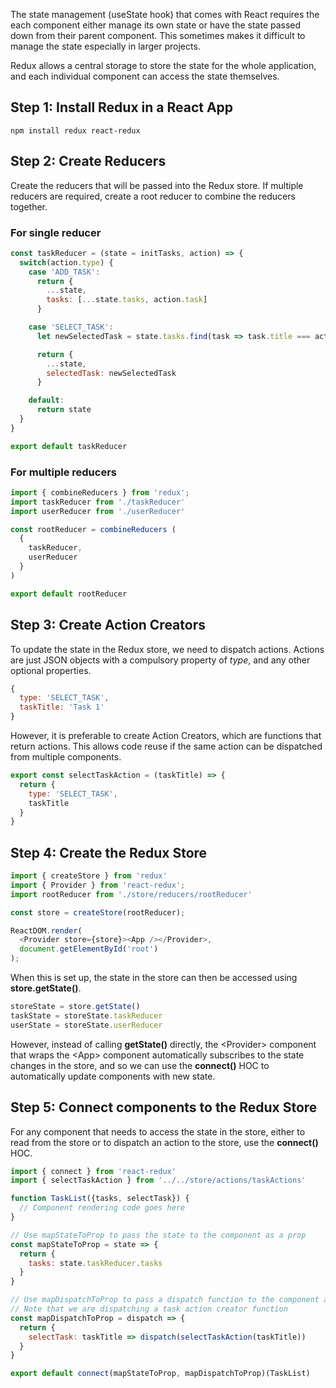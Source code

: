 The state management (useState hook) that comes with React requires the each component either manage its own state or have the state passed down from their parent component. This sometimes makes it difficult to manage the state especially in larger projects.

Redux allows a central storage to store the state for the whole application, and each individual component can access the state themselves.

## **Step 1: Install Redux in a React App**

```
npm install redux react-redux
```

## **Step 2: Create Reducers**
Create the reducers that will be passed into the Redux store. 
If multiple reducers are required, create a root reducer to combine the reducers together. 
 
### **For single reducer**
```javascript
const taskReducer = (state = initTasks, action) => { 
  switch(action.type) { 
    case 'ADD_TASK': 
      return { 
        ...state, 
        tasks: [...state.tasks, action.task] 
      }

    case 'SELECT_TASK':
      let newSelectedTask = state.tasks.find(task => task.title === action.taskTitle)

      return {
        ...state,
        selectedTask: newSelectedTask
      }

    default: 
      return state 
  } 
} 

export default taskReducer 
```

### **For multiple reducers**
```javascript
import { combineReducers } from 'redux'; 
import taskReducer from './taskReducer' 
import userReducer from './userReducer' 

const rootReducer = combineReducers ( 
  { 
    taskReducer, 
    userReducer 
  } 
) 

export default rootReducer 
```

## **Step 3: Create Action Creators**
To update the state in the Redux store, we need to dispatch actions. Actions are just JSON objects with a compulsory property of *type*, and any other optional properties.

```javascript
{
  type: 'SELECT_TASK',
  taskTitle: 'Task 1'
}
```

However, it is preferable to create Action Creators, which are functions that return actions. This allows code reuse if the same action can be dispatched from multiple components.
```javascript
export const selectTaskAction = (taskTitle) => {
  return {
    type: 'SELECT_TASK',
    taskTitle
  }
}
```

## **Step 4: Create the Redux Store**
```javascript
import { createStore } from 'redux' 
import { Provider } from 'react-redux'; 
import rootReducer from './store/reducers/rootReducer' 

const store = createStore(rootReducer); 

ReactDOM.render( 
  <Provider store={store}><App /></Provider>, 
  document.getElementById('root') 
); 
```
 
When this is set up, the state in the store can then be accessed using **store.getState()**.

```javascript
storeState = store.getState() 
taskState = storeState.taskReducer 
userState = storeState.userReducer 
```

However, instead of calling **getState()** directly, the \<Provider> component that wraps the \<App> component automatically subscribes to the state changes in the store, and so we can use the **connect()** HOC to automatically update components with new state. 
 
## **Step 5: Connect components to the Redux Store**
For any component that needs to access the state in the store, either to read from the store or to dispatch an action to the store, use the **connect()** HOC.

```javascript
import { connect } from 'react-redux' 
import { selectTaskAction } from '../../store/actions/taskActions'

function TaskList({tasks, selectTask}) { 
  // Component rendering code goes here
} 

// Use mapStateToProp to pass the state to the component as a prop 
const mapStateToProp = state => { 
  return { 
    tasks: state.taskReducer.tasks 
  } 
} 

// Use mapDispatchToProp to pass a dispatch function to the component as a prop.
// Note that we are dispatching a task action creator function
const mapDispatchToProp = dispatch => { 
  return { 
    selectTask: taskTitle => dispatch(selectTaskAction(taskTitle)) 
  } 
} 

export default connect(mapStateToProp, mapDispatchToProp)(TaskList) 
```

 
 
 
